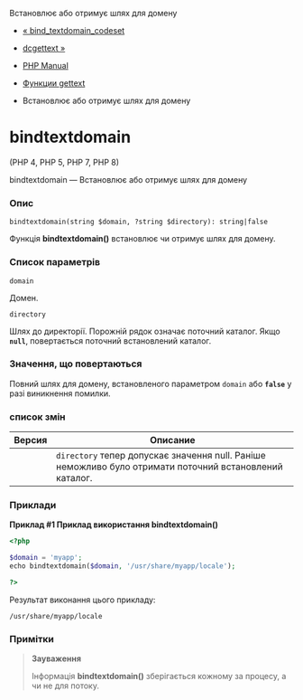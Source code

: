 Встановлює або отримує шлях для домену

-   [« bind\_textdomain\_codeset](function.bind-textdomain-codeset.html)
    
-   [dcgettext »](function.dcgettext.html)
    
-   [PHP Manual](index.html)
    
-   [Функции gettext](ref.gettext.html)
    
-   Встановлює або отримує шлях для домену
    

# bindtextdomain

(PHP 4, PHP 5, PHP 7, PHP 8)

bindtextdomain — Встановлює або отримує шлях для домену

### Опис

```methodsynopsis
bindtextdomain(string $domain, ?string $directory): string|false
```

Функція **bindtextdomain()** встановлює чи отримує шлях для домену.

### Список параметрів

`domain`

Домен.

`directory`

Шлях до директорії. Порожній рядок означає поточний каталог. Якщо **`null`**, повертається поточний встановлений каталог.

### Значення, що повертаються

Повний шлях для домену, встановленого параметром `domain` або **`false`** у разі виникнення помилки.

### список змін

| Версия | Описание                                                                                                |
|--------|---------------------------------------------------------------------------------------------------------|
|        | `directory` тепер допускає значення null. Раніше неможливо було отримати поточний встановлений каталог. |

### Приклади

**Приклад #1 Приклад використання **bindtextdomain()****

```php
<?php

$domain = 'myapp';
echo bindtextdomain($domain, '/usr/share/myapp/locale');

?>
```

Результат виконання цього прикладу:

```
/usr/share/myapp/locale
```

### Примітки

> **Зауваження**
> 
> Інформація **bindtextdomain()** зберігається кожному за процесу, а чи не для потоку.